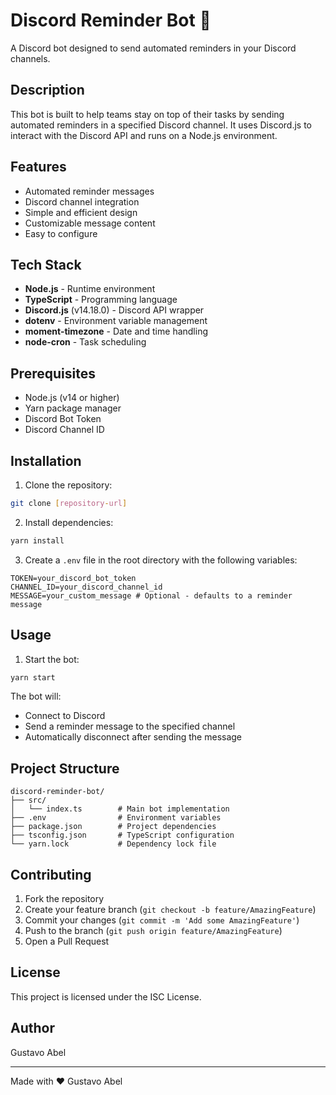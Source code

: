 # Discord Reminder Bot 🤖

A Discord bot designed to send automated reminders in your Discord channels.

## Description

This bot is built to help teams stay on top of their tasks by sending automated reminders in a specified Discord channel. It uses Discord.js to interact with the Discord API and runs on a Node.js environment.

## Features

- Automated reminder messages
- Discord channel integration
- Simple and efficient design
- Customizable message content
- Easy to configure

## Tech Stack

- **Node.js** - Runtime environment
- **TypeScript** - Programming language
- **Discord.js** (v14.18.0) - Discord API wrapper
- **dotenv** - Environment variable management
- **moment-timezone** - Date and time handling
- **node-cron** - Task scheduling

## Prerequisites

- Node.js (v14 or higher)
- Yarn package manager
- Discord Bot Token
- Discord Channel ID

## Installation

1. Clone the repository:

```bash
git clone [repository-url]
```

2. Install dependencies:

```bash
yarn install
```

3. Create a `.env` file in the root directory with the following variables:

```
TOKEN=your_discord_bot_token
CHANNEL_ID=your_discord_channel_id
MESSAGE=your_custom_message # Optional - defaults to a reminder message
```

## Usage

1. Start the bot:

```bash
yarn start
```

The bot will:

- Connect to Discord
- Send a reminder message to the specified channel
- Automatically disconnect after sending the message

## Project Structure

```
discord-reminder-bot/
├── src/
│   └── index.ts        # Main bot implementation
├── .env                # Environment variables
├── package.json        # Project dependencies
├── tsconfig.json       # TypeScript configuration
└── yarn.lock           # Dependency lock file
```

## Contributing

1. Fork the repository
2. Create your feature branch (`git checkout -b feature/AmazingFeature`)
3. Commit your changes (`git commit -m 'Add some AmazingFeature'`)
4. Push to the branch (`git push origin feature/AmazingFeature`)
5. Open a Pull Request

## License

This project is licensed under the ISC License.

## Author

Gustavo Abel

---

Made with ❤️ Gustavo Abel

